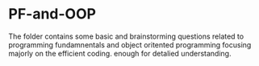 # PF-and-OOP
The folder contains some basic and brainstorming questions related to programming fundamnentals and object oritented programming focusing majorly on the efficient coding. enough for detalied understanding.
